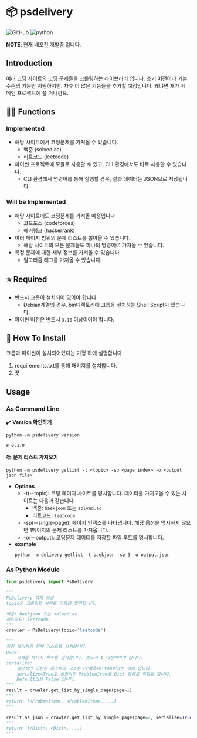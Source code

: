 # 📦 psdelivery

![GitHub](https://img.shields.io/github/license/team-angeline/psdelivery)
![python](https://img.shields.io/badge/python-3.10%20%7C%203.11-blue)

**NOTE**: 현재 배포전 개발중 입니다.

## Introduction 
여러 코딩 사이트의 코딩 문제들을 크롤링하는 라이브러리 입니다. 초기 버전이라 기본 수준의 기능만 지원하지만. 차후 더 많은 기능들을 추가할 예정입니다. 왜냐면 재가 제 메인 프로젝트에 쓸 거니깐요.

## 🙋‍♂️ Functions

### Implemented
* 해당 사이트에서 코딩문제를 가져올 수 있습니다.
    * 백준 (solved.ac)
    * 리트코드 (leetcode)
* 파이썬 프로젝트에 모듈로 사용할 수 있고, CLI 환경에서도 바로 사용할 수 있습니다.
    * CLI 환경해서 명령어를 통해 실행할 경우, 결과 데이터는 JSON으로 저장됩니다.

### Will be Implemented
* 해당 사이트에도 코딩문제를 가져올 예정입니다.
    * 코드포스 (codeforces)
    * 해커랭크 (hackerrank)
* 여러 페이지 범위의 문제 리스트를 뽑아올 수 있습니다.
    * 해당 사이트의 모든 문제들도 하나의 명령어로 가져올 수 있습니다.
* 특정 문제에 대한 세부 정보를 가져올 수 있습니다.
    * 알고리즘 태그를 가져올 수 있습니다.

## ⭐ Required
* 반드시 크롬이 설치되어 있어야 합니다.
    * Debian계열의 경우, bin디렉토리에 크롬을 설치하는 Shell Script가 있습니다.
* 파이썬 버전은 반드시 ```3.10``` 이상이어야 합니다.

## 💽 How To Install

크롬과 파이썬이 설치되어있다는 가정 하에 설명합니다.

1. requirements.txt를 통해 패키지를 설치합니다.
2. 끗

## Usage
### As Command Line
✔️ **Version 확인하기**
```shell
python -m psdelivery version

# 0.1.0
```

📚 **문제 리스트 가져오기**
```
python -m psdelivery getlist -t <topic> -sp <page index> -o <output json file>
```
* **Options**
    * -t(--topic): 코딩 페이지 사이트를 명시합니다. 데이터를 가지고올 수 있는 사이트는 다음과 같습니다.
        * 백준: ```baekjoon``` 또는 ```solved.ac```
        * 리트코드: ```leetcode```
    * -sp(--single-page): 페이지 인덱스를 나타냅니다. 해당 옵션을 명시하지 않으면 1페이지의 문제 리스트를 가져옵니다.
    * -o(--output): 코딩문제 데이터를 저장할 파일 루트를 명시합니다.
* **example**
    ```
    python -m delivery getlist -t baekjoon -sp 3 -o output.json
    ```

### As Python Module

```python
from psdelivery import PsDelivery

"""
PsDelivery 객체 생성
topic은 크롤링할 사이트 이름을 입력합니다.

백준: baekjoon 또는 solved.ac
리트코드: leetcode
"""
crawler = PsDelivery(topic='leetcode')

"""
특정 페이지의 문제 리스트를 가져옵니다.
page:
    가져올 페이지 쪽수를 입력합니다. 반드시 1 이상이어야 합니다.
serialize:
    일반적인 리턴된 리스트의 요소는 ProblemItem이라는 객체 입니다. 
    serialize=True로 설정하면 ProblemItem을 Dict 형태로 직렬화 합니다. 
    Default값은 False 입니다.
"""
result = crwaler.get_list_by_single_page(page=1)
"""
return: [<ProbmeItem>, <ProblemItem>, ...]
"""

result_as_json = crawler.get_list_by_single_page(page=2, serialize=True)
"""
return: [<Dict>, <Dict>, ...]
"""
```
